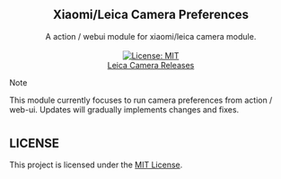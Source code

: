 <h2 align="center">Xiaomi/Leica Camera Preferences</h2>
<p align="center">
  A action / webui module for xiaomi/leica camera module.
  </br>
  </br>
  <a href="https://opensource.org/licenses/MIT">
    <img src="https://img.shields.io/badge/License-MIT-yellow.svg" alt="License: MIT">
  </a>
  </br>
  <a href="https://devuploads.com/users/ItzDFPlyer">Leica Camera Releases</a>
</p>

> [!NOTE]
> This module currently focuses to run camera preferences from action / web-ui.
> Updates will gradually implements changes and fixes.

#

## LICENSE

This project is licensed under the [MIT License](https://opensource.org/licenses/MIT).
